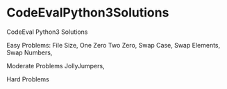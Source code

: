 # CodeEvalPython3Solutions
CodeEval Python3 Solutions


Easy Problems:
File Size,
One Zero Two Zero,
Swap Case,
Swap Elements,
Swap Numbers,


Moderate Problems
JollyJumpers,


Hard Problems
